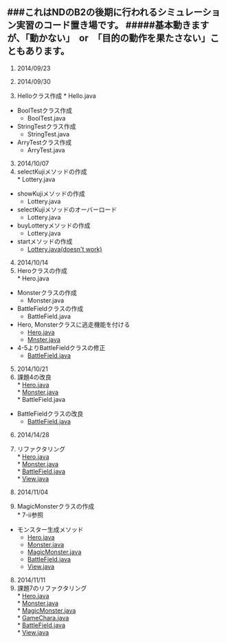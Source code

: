 ###これはNDのB2の後期に行われるシミュレーション実習のコード置き場です。
#####基本動きますが、「動かない」　or　「目的の動作を果たさない」こともあります。
---------------------------------------------------------

1. 2014/09/23  

2. 2014/09/30  
  1. Helloクラス作成
    * Hello.java  
  * BoolTestクラス作成  
    * BoolTest.java  
  * StringTestクラス作成  
    * StringTest.java  
  * ArryTestクラス作成  
    * ArryTest.java  

3. 2014/10/07  
  1. selectKujiメソッドの作成  
    * Lottery.java  
  * showKujiメソッドの作成  
    * Lottery.java  
  * selectKujiメソッドのオーバーロード  
    * Lottery.java  
  * buyLotteryメソッドの作成  
    * Lottery.java  
  * startメソッドの作成  
    * [Lottery.java(doesn't work)](https://github.com/rezerba/Practice-of-Computer-Simulation-III/blob/master/10_07/src/simulation/Lottery.java)  

4. 2014/10/14  
  1. Heroクラスの作成  
    * Hero.java  
  * Monsterクラスの作成  
    * Monster.java  
  * BattleFieldクラスの作成  
    * BattleField.java  
  * Hero, Monsterクラスに逃走機能を付ける  
    * [Hero.java](https://github.com/rezerba/Practice-of-Computer-Simulation-III/blob/master/10_14/src/game/rpg/Hero.java)  
    * [Mnster.java](https://github.com/rezerba/Practice-of-Computer-Simulation-III/blob/master/10_14/src/game/rpg/Monster.java)  
  * 4-5よりBattleFieldクラスの修正  
    * [BattleField.java](https://github.com/rezerba/Practice-of-Computer-Simulation-III/blob/master/10_14/src/game/rpg/BattleField.java)  

5. 2014/10/21  
  1. 課題4の改良  
    * [Hero.java](https://github.com/rezerba/Practice-of-Computer-Simulation-III/blob/master/10_21/src/game/rpg/Hero.java)  
    * [Monster.java](https://github.com/rezerba/Practice-of-Computer-Simulation-III/blob/master/10_21/src/game/rpg/Mosnter.java)  
    * BattleField.java  
  * BattleFieldクラスの改良  
    * [BattleField.java](https://github.com/rezerba/Practice-of-Computer-Simulation-III/blob/master/10_21/src/game/rpg/BattleField.java)  

6. 2014/14/28  
  1. リファクタリング  
    * [Hero.java](https://github.com/rezerba/Practice-of-Computer-Simulation-III/blob/master/10_28/src/game/rpg/Hero.java)  
    * [Monster.java](https://github.com/rezerba/Practice-of-Computer-Simulation-III/blob/master/10_28/src/game/rpg/Monster.java)  
    * [BattleField.java](https://github.com/rezerba/Practice-of-Computer-Simulation-III/blob/master/10_28/src/game/rpg/BattleField.java)  
    * [View.java](https://github.com/rezerba/Practice-of-Computer-Simulation-III/blob/master/10_28/src/game/rpg/View.java)  

7. 2014/11/04  
  1. MagicMonsterクラスの作成  
    * 7-ii参照  
  * モンスター生成メソッド  
    * [Hero.java](https://github.com/rezerba/Practice-of-Computer-Simulation-III/blob/master/11_04/src/game/rpg/Hero.java)  
    * [Monster.java](https://github.com/rezerba/Practice-of-Computer-Simulation-III/blob/master/11_04/src/game/rpg/Monster.java)  
    * [MagicMonster.java](https://github.com/rezerba/Practice-of-Computer-Simulation-III/blob/master/11_04/src/game/rpg/Monster.java)  
    * [BattleField.java](https://github.com/rezerba/Practice-of-Computer-Simulation-III/blob/master/11_04/src/game/rpg/BattleField.java)  
    * [View.java](https://github.com/rezerba/Practice-of-Computer-Simulation-III/blob/master/11_04/src/game/rpg/View.java)  

8. 2014/11/11  
  1. 課題7のリファクタリング  
    * [Hero.java](https://github.com/rezerba/Practice-of-Computer-Simulation-III/blob/master/11_11/src/game/rpg/Hero.java)  
    * [Monster.java](https://github.com/rezerba/Practice-of-Computer-Simulation-III/blob/master/11_11/src/game/rpg/Monster.java)  
    * [MagicMonster.java](https://github.com/rezerba/Practice-of-Computer-Simulation-III/blob/master/11_11/src/game/rpg/Monster.java)  
    * [GameChara.java](https://github.com/rezerba/Practice-of-Computer-Simulation-III/blob/master/11_11/src/game/rpg/GameChara.java)  
    * [BattleField.java](https://github.com/rezerba/Practice-of-Computer-Simulation-III/blob/master/11_11/src/game/rpg/BattleField.java)  
    * [View.java](https://github.com/rezerba/Practice-of-Computer-Simulation-III/blob/master/11_11/src/game/rpg/View.java)  